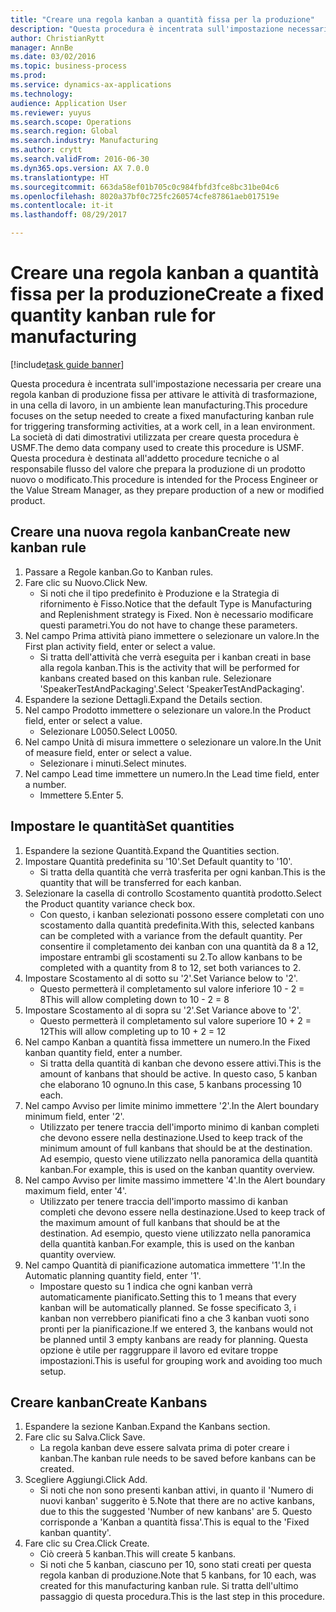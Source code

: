 ```yaml
--- 
title: "Creare una regola kanban a quantità fissa per la produzione"
description: "Questa procedura è incentrata sull'impostazione necessaria per creare una regola kanban di produzione fissa per attivare le attività di trasformazione, in una cella di lavoro, in un ambiente lean manufacturing."
author: ChristianRytt
manager: AnnBe
ms.date: 03/02/2016
ms.topic: business-process
ms.prod: 
ms.service: dynamics-ax-applications
ms.technology: 
audience: Application User
ms.reviewer: yuyus
ms.search.scope: Operations
ms.search.region: Global
ms.search.industry: Manufacturing
ms.author: crytt
ms.search.validFrom: 2016-06-30
ms.dyn365.ops.version: AX 7.0.0
ms.translationtype: HT
ms.sourcegitcommit: 663da58ef01b705c0c984fbfd3fce8bc31be04c6
ms.openlocfilehash: 8020a37bf0c725fc260574cfe87861aeb017519e
ms.contentlocale: it-it
ms.lasthandoff: 08/29/2017

---
```

# <a name="create-a-fixed-quantity-kanban-rule-for-manufacturing"></a><span data-ttu-id="c9750-103">Creare una regola kanban a quantità fissa per la produzione</span><span class="sxs-lookup"><span data-stu-id="c9750-103">Create a fixed quantity kanban rule for manufacturing</span></span>

[!include[task guide banner](../../includes/task-guide-banner.md)]

<span data-ttu-id="c9750-104">Questa procedura è incentrata sull'impostazione necessaria per creare una regola kanban di produzione fissa per attivare le attività di trasformazione, in una cella di lavoro, in un ambiente lean manufacturing.</span><span class="sxs-lookup"><span data-stu-id="c9750-104">This procedure focuses on the setup needed to create a fixed manufacturing kanban rule for triggering transforming activities, at a work cell, in a lean environment.</span></span> <span data-ttu-id="c9750-105">La società di dati dimostrativi utilizzata per creare questa procedura è USMF.</span><span class="sxs-lookup"><span data-stu-id="c9750-105">The demo data company used to create this procedure is USMF.</span></span> <span data-ttu-id="c9750-106">Questa procedura è destinata all'addetto procedure tecniche o al responsabile flusso del valore che prepara la produzione di un prodotto nuovo o modificato.</span><span class="sxs-lookup"><span data-stu-id="c9750-106">This procedure is intended for the Process Engineer or the Value Stream Manager, as they prepare production of a new or modified product.</span></span>


## <a name="create-new-kanban-rule"></a><span data-ttu-id="c9750-107">Creare una nuova regola kanban</span><span class="sxs-lookup"><span data-stu-id="c9750-107">Create new kanban rule</span></span>
1. <span data-ttu-id="c9750-108">Passare a Regole kanban.</span><span class="sxs-lookup"><span data-stu-id="c9750-108">Go to Kanban rules.</span></span>
2. <span data-ttu-id="c9750-109">Fare clic su Nuovo.</span><span class="sxs-lookup"><span data-stu-id="c9750-109">Click New.</span></span>
    * <span data-ttu-id="c9750-110">Si noti che il tipo predefinito è Produzione e la Strategia di rifornimento è Fisso.</span><span class="sxs-lookup"><span data-stu-id="c9750-110">Notice that the default Type is Manufacturing and Replenishment strategy is Fixed.</span></span> <span data-ttu-id="c9750-111">Non è necessario modificare questi parametri.</span><span class="sxs-lookup"><span data-stu-id="c9750-111">You do not have to change these parameters.</span></span>  
3. <span data-ttu-id="c9750-112">Nel campo Prima attività piano immettere o selezionare un valore.</span><span class="sxs-lookup"><span data-stu-id="c9750-112">In the First plan activity field, enter or select a value.</span></span>
    * <span data-ttu-id="c9750-113">Si tratta dell'attività che verrà eseguita per i kanban creati in base alla regola kanban.</span><span class="sxs-lookup"><span data-stu-id="c9750-113">This is the activity that will be performed for kanbans created based on this kanban rule.</span></span>  <span data-ttu-id="c9750-114">Selezionare 'SpeakerTestAndPackaging'.</span><span class="sxs-lookup"><span data-stu-id="c9750-114">Select 'SpeakerTestAndPackaging'.</span></span>  
4. <span data-ttu-id="c9750-115">Espandere la sezione Dettagli.</span><span class="sxs-lookup"><span data-stu-id="c9750-115">Expand the Details section.</span></span>
5. <span data-ttu-id="c9750-116">Nel campo Prodotto immettere o selezionare un valore.</span><span class="sxs-lookup"><span data-stu-id="c9750-116">In the Product field, enter or select a value.</span></span>
    * <span data-ttu-id="c9750-117">Selezionare L0050.</span><span class="sxs-lookup"><span data-stu-id="c9750-117">Select L0050.</span></span>  
6. <span data-ttu-id="c9750-118">Nel campo Unità di misura immettere o selezionare un valore.</span><span class="sxs-lookup"><span data-stu-id="c9750-118">In the Unit of measure field, enter or select a value.</span></span>
    * <span data-ttu-id="c9750-119">Selezionare i minuti.</span><span class="sxs-lookup"><span data-stu-id="c9750-119">Select minutes.</span></span>  
7. <span data-ttu-id="c9750-120">Nel campo Lead time immettere un numero.</span><span class="sxs-lookup"><span data-stu-id="c9750-120">In the Lead time field, enter a number.</span></span>
    * <span data-ttu-id="c9750-121">Immettere 5.</span><span class="sxs-lookup"><span data-stu-id="c9750-121">Enter 5.</span></span>  

## <a name="set-quantities"></a><span data-ttu-id="c9750-122">Impostare le quantità</span><span class="sxs-lookup"><span data-stu-id="c9750-122">Set quantities</span></span>
1. <span data-ttu-id="c9750-123">Espandere la sezione Quantità.</span><span class="sxs-lookup"><span data-stu-id="c9750-123">Expand the Quantities section.</span></span>
2. <span data-ttu-id="c9750-124">Impostare Quantità predefinita su '10'.</span><span class="sxs-lookup"><span data-stu-id="c9750-124">Set Default quantity to '10'.</span></span>
    * <span data-ttu-id="c9750-125">Si tratta della quantità che verrà trasferita per ogni kanban.</span><span class="sxs-lookup"><span data-stu-id="c9750-125">This is the quantity that will be transferred for each kanban.</span></span>  
3. <span data-ttu-id="c9750-126">Selezionare la casella di controllo Scostamento quantità prodotto.</span><span class="sxs-lookup"><span data-stu-id="c9750-126">Select the Product quantity variance check box.</span></span>
    * <span data-ttu-id="c9750-127">Con questo, i kanban selezionati possono essere completati con uno scostamento dalla quantità predefinita.</span><span class="sxs-lookup"><span data-stu-id="c9750-127">With this, selected kanbans can be completed with a variance from the default quantity.</span></span>  <span data-ttu-id="c9750-128">Per consentire il completamento dei kanban con una quantità da 8 a 12, impostare entrambi gli scostamenti su 2.</span><span class="sxs-lookup"><span data-stu-id="c9750-128">To allow kanbans to be completed with a quantity from 8 to 12, set both variances to 2.</span></span>  
4. <span data-ttu-id="c9750-129">Impostare Scostamento al di sotto su '2'.</span><span class="sxs-lookup"><span data-stu-id="c9750-129">Set Variance below to '2'.</span></span>
    * <span data-ttu-id="c9750-130">Questo permetterà il completamento sul valore inferiore 10 - 2 = 8</span><span class="sxs-lookup"><span data-stu-id="c9750-130">This will allow completing down to 10 - 2 = 8</span></span>  
5. <span data-ttu-id="c9750-131">Impostare Scostamento al di sopra su '2'.</span><span class="sxs-lookup"><span data-stu-id="c9750-131">Set Variance above to '2'.</span></span>
    * <span data-ttu-id="c9750-132">Questo permetterà il completamento sul valore superiore 10 + 2 = 12</span><span class="sxs-lookup"><span data-stu-id="c9750-132">This will allow completing up to 10 + 2 = 12</span></span>  
6. <span data-ttu-id="c9750-133">Nel campo Kanban a quantità fissa immettere un numero.</span><span class="sxs-lookup"><span data-stu-id="c9750-133">In the Fixed kanban quantity field, enter a number.</span></span>
    * <span data-ttu-id="c9750-134">Si tratta della quantità di kanban che devono essere attivi.</span><span class="sxs-lookup"><span data-stu-id="c9750-134">This is the amount of kanbans that should be active.</span></span> <span data-ttu-id="c9750-135">In questo caso, 5 kanban che elaborano 10 ognuno.</span><span class="sxs-lookup"><span data-stu-id="c9750-135">In this case, 5 kanbans processing 10 each.</span></span>  
7. <span data-ttu-id="c9750-136">Nel campo Avviso per limite minimo immettere '2'.</span><span class="sxs-lookup"><span data-stu-id="c9750-136">In the Alert boundary minimum field, enter '2'.</span></span>
    * <span data-ttu-id="c9750-137">Utilizzato per tenere traccia dell'importo minimo di kanban completi che devono essere nella destinazione.</span><span class="sxs-lookup"><span data-stu-id="c9750-137">Used to keep track of the minimum amount of full kanbans that should be at the destination.</span></span> <span data-ttu-id="c9750-138">Ad esempio, questo viene utilizzato nella panoramica della quantità kanban.</span><span class="sxs-lookup"><span data-stu-id="c9750-138">For example, this is used on the kanban quantity overview.</span></span>  
8. <span data-ttu-id="c9750-139">Nel campo Avviso per limite massimo immettere '4'.</span><span class="sxs-lookup"><span data-stu-id="c9750-139">In the Alert boundary maximum field, enter '4'.</span></span>
    * <span data-ttu-id="c9750-140">Utilizzato per tenere traccia dell'importo massimo di kanban completi che devono essere nella destinazione.</span><span class="sxs-lookup"><span data-stu-id="c9750-140">Used to keep track of the maximum amount of full kanbans that should be at the destination.</span></span> <span data-ttu-id="c9750-141">Ad esempio, questo viene utilizzato nella panoramica della quantità kanban.</span><span class="sxs-lookup"><span data-stu-id="c9750-141">For example, this is used on the kanban quantity overview.</span></span>  
9. <span data-ttu-id="c9750-142">Nel campo Quantità di pianificazione automatica immettere '1'.</span><span class="sxs-lookup"><span data-stu-id="c9750-142">In the Automatic planning quantity field, enter '1'.</span></span>
    * <span data-ttu-id="c9750-143">Impostare questo su 1 indica che ogni kanban verrà automaticamente pianificato.</span><span class="sxs-lookup"><span data-stu-id="c9750-143">Setting this to 1 means that every kanban will be automatically planned.</span></span>   <span data-ttu-id="c9750-144">Se fosse specificato 3, i kanban non verrebbero pianificati fino a che 3 kanban vuoti sono pronti per la pianificazione.</span><span class="sxs-lookup"><span data-stu-id="c9750-144">If we entered 3, the kanbans would not be planned until 3 empty kanbans are ready for planning.</span></span> <span data-ttu-id="c9750-145">Questa opzione è utile per raggruppare il lavoro ed evitare troppe impostazioni.</span><span class="sxs-lookup"><span data-stu-id="c9750-145">This is useful for grouping work and avoiding too much setup.</span></span>  

## <a name="create-kanbans"></a><span data-ttu-id="c9750-146">Creare kanban</span><span class="sxs-lookup"><span data-stu-id="c9750-146">Create Kanbans</span></span>
1. <span data-ttu-id="c9750-147">Espandere la sezione Kanban.</span><span class="sxs-lookup"><span data-stu-id="c9750-147">Expand the Kanbans section.</span></span>
2. <span data-ttu-id="c9750-148">Fare clic su Salva.</span><span class="sxs-lookup"><span data-stu-id="c9750-148">Click Save.</span></span>
    * <span data-ttu-id="c9750-149">La regola kanban deve essere salvata prima di poter creare i kanban.</span><span class="sxs-lookup"><span data-stu-id="c9750-149">The kanban rule needs to be saved before kanbans can be created.</span></span>  
3. <span data-ttu-id="c9750-150">Scegliere Aggiungi.</span><span class="sxs-lookup"><span data-stu-id="c9750-150">Click Add.</span></span>
    * <span data-ttu-id="c9750-151">Si noti che non sono presenti kanban attivi, in quanto il 'Numero di nuovi kanban' suggerito è 5.</span><span class="sxs-lookup"><span data-stu-id="c9750-151">Note that there are no active kanbans, due to this the suggested 'Number of new kanbans' are 5.</span></span> <span data-ttu-id="c9750-152">Questo corrisponde a 'Kanban a quantità fissa'.</span><span class="sxs-lookup"><span data-stu-id="c9750-152">This is equal to the 'Fixed kanban quantity'.</span></span>  
4. <span data-ttu-id="c9750-153">Fare clic su Crea.</span><span class="sxs-lookup"><span data-stu-id="c9750-153">Click Create.</span></span>
    * <span data-ttu-id="c9750-154">Ciò creerà 5 kanban.</span><span class="sxs-lookup"><span data-stu-id="c9750-154">This will create 5 kanbans.</span></span>  
    * <span data-ttu-id="c9750-155">Si noti che 5 kanban, ciascuno per 10, sono stati creati per questa regola kanban di produzione.</span><span class="sxs-lookup"><span data-stu-id="c9750-155">Note that 5 kanbans, for 10 each, was created for this manufacturing kanban rule.</span></span> <span data-ttu-id="c9750-156">Si tratta dell'ultimo passaggio di questa procedura.</span><span class="sxs-lookup"><span data-stu-id="c9750-156">This is the last step in this procedure.</span></span>  


